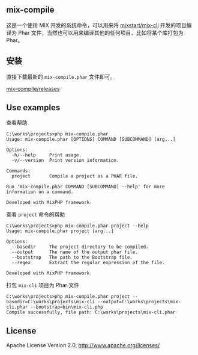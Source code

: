 ## mix-compile

这是一个使用 MIX 开发的系统命令，可以用来将 [mixstart/mix-cli](https://github.com/mixstart/mix-cli) 开发的项目编译为 Phar 文件，当然也可以用来编译其他的任何项目，比如将某个库打包为 Phar。

## 安装

直接下载最新的 `mix-compile.phar` 文件即可。

[mix-compile/releases](https://github.com/mixstart/mix-compile/releases)

## Use examples

查看帮助

```shell
C:\works\projects>php mix-compile.phar
Usage: mix-compile.phar [OPTIONS] COMMAND [SUBCOMMAND] [arg...]

Options:
  -h/--help     Print usage.
  -v/--version  Print version information.

Commands:
  project       Compile a project as a PHAR file.

Run 'mix-compile.phar COMMAND [SUBCOMMAND] --help' for more information on a command.

Developed with MixPHP framework.

```

查看 `project` 命令的帮助

```shell
C:\works\projects>php mix-compile.phar project --help
Usage: mix-compile.phar project [arg...]

Options:
  --basedir     The project directory to be compiled.
  --output      The name of the output phar file.
  --bootstrap   The path to the Bootstrap file.
  --regex       Extract the regular expression of the file.

Developed with MixPHP framework.
```

打包 `mix-cli` 项目为 Phar 文件

```shell
C:\works\projects>php mix-compile.phar project --basedir=C:\works\projects\mix-cli --output=C:\works\projects\mix-cli.phar --bootstrap=bin\mix-cli.php
Compile successfully, file path: C:\works\projects\mix-cli.phar
``` 

## License

Apache License Version 2.0, http://www.apache.org/licenses/
